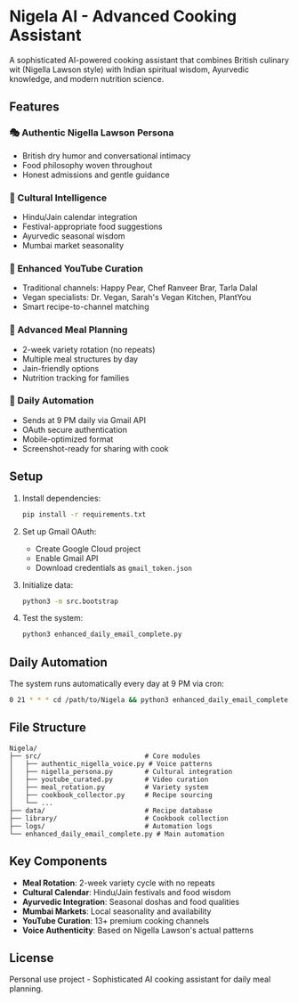 # Nigela AI - Advanced Cooking Assistant

A sophisticated AI-powered cooking assistant that combines British culinary wit (Nigella Lawson style) with Indian spiritual wisdom, Ayurvedic knowledge, and modern nutrition science.

## Features

### 🎭 Authentic Nigella Lawson Persona
- British dry humor and conversational intimacy
- Food philosophy woven throughout
- Honest admissions and gentle guidance

### 📅 Cultural Intelligence
- Hindu/Jain calendar integration
- Festival-appropriate food suggestions
- Ayurvedic seasonal wisdom
- Mumbai market seasonality

### 🎥 Enhanced YouTube Curation
- Traditional channels: Happy Pear, Chef Ranveer Brar, Tarla Dalal
- Vegan specialists: Dr. Vegan, Sarah's Vegan Kitchen, PlantYou
- Smart recipe-to-channel matching

### 🔄 Advanced Meal Planning
- 2-week variety rotation (no repeats)
- Multiple meal structures by day
- Jain-friendly options
- Nutrition tracking for families

### 📧 Daily Automation
- Sends at 9 PM daily via Gmail API
- OAuth secure authentication
- Mobile-optimized format
- Screenshot-ready for sharing with cook

## Setup

1. Install dependencies:
   ```bash
   pip install -r requirements.txt
   ```

2. Set up Gmail OAuth:
   - Create Google Cloud project
   - Enable Gmail API
   - Download credentials as `gmail_token.json`

3. Initialize data:
   ```bash
   python3 -m src.bootstrap
   ```

4. Test the system:
   ```bash
   python3 enhanced_daily_email_complete.py
   ```

## Daily Automation

The system runs automatically every day at 9 PM via cron:

```bash
0 21 * * * cd /path/to/Nigela && python3 enhanced_daily_email_complete.py
```

## File Structure

```
Nigela/
├── src/                          # Core modules
│   ├── authentic_nigella_voice.py # Voice patterns
│   ├── nigella_persona.py        # Cultural integration
│   ├── youtube_curated.py        # Video curation
│   ├── meal_rotation.py          # Variety system
│   ├── cookbook_collector.py     # Recipe sourcing
│   └── ...
├── data/                         # Recipe database
├── library/                      # Cookbook collection
├── logs/                         # Automation logs
└── enhanced_daily_email_complete.py # Main automation
```

## Key Components

- **Meal Rotation**: 2-week variety cycle with no repeats
- **Cultural Calendar**: Hindu/Jain festivals and food wisdom
- **Ayurvedic Integration**: Seasonal doshas and food qualities
- **Mumbai Markets**: Local seasonality and availability
- **YouTube Curation**: 13+ premium cooking channels
- **Voice Authenticity**: Based on Nigella Lawson's actual patterns

## License

Personal use project - Sophisticated AI cooking assistant for daily meal planning.
